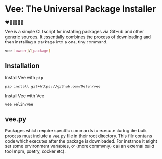 # Vee: The Universal Package Installer 

❤🧡💛💚💙💜

Vee is a simple CLI script for installing packages via GitHub and other generic sources. It essentially combines the process of downloading and then installing a package into a one, tiny command. 

```sh
vee [owner]/[package]
```


## Installation

Install Vee with `pip`

```sh
pip install git+https://github.com/Oelin/vee
```

Install Vee with Vee

```
vee oelin/vee
```


## vee.py

Packages which require specific commands to execute during the build process must include a `vee.py` file in their root directory. This file contains code which executes after the package is downloaded. For instance it might set some environment variables, or (more commonly) call an external build tool (npm, poetry, docker etc). 

